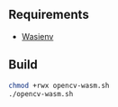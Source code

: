 


## Requirements
- [Wasienv](https://github.com/wasienv/wasienv)
## Build
 ```bash 
 chmod +rwx opencv-wasm.sh
 ./opencv-wasm.sh
 ```

